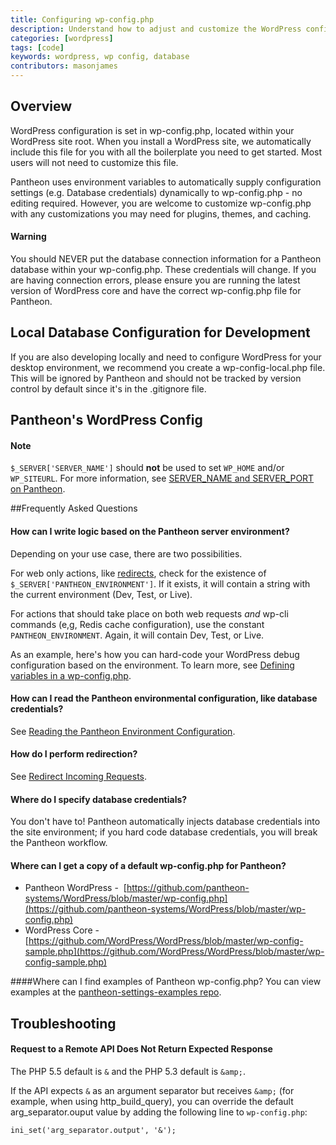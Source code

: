 ```yaml
---
title: Configuring wp-config.php
description: Understand how to adjust and customize the WordPress configuration file for your Pantheon WordPress site.
categories: [wordpress]
tags: [code]
keywords: wordpress, wp config, database
contributors: masonjames
---
```

## Overview

WordPress configuration is set in wp-config.php, located within your WordPress site root. When you install a WordPress site, we automatically include this file for you with all the boilerplate you need to get started. Most users will not need to customize this file.

Pantheon uses environment variables to automatically supply configuration settings (e.g. Database credentials) dynamically to wp-config.php - no editing required. However, you are welcome to customize wp-config.php with any customizations you may need for plugins, themes, and caching.

<div class="alert alert-danger" role="alert"><h4>Warning</h4>
You should NEVER put the database connection information for a Pantheon database within your wp-config.php. These credentials will change. If you are having connection errors, please ensure you are running the latest version of WordPress core and have the correct wp-config.php file for Pantheon.</div>

## Local Database Configuration for Development

If you are also developing locally and need to configure WordPress for your desktop environment, we recommend you create a wp-config-local.php file. This will be ignored by Pantheon and should not be tracked by version control by default since it's in the .gitignore file.

## Pantheon's WordPress Config

<script src="//gist-it.appspot.com/https://github.com/pantheon-systems/wordpress/blob/master/wp-config.php?footer=minimal"></script>
<div class="alert alert-info" role="alert">
<h4>Note</h4>
<code>$_SERVER['SERVER_NAME']</code> should <strong>not</strong> be used to set <code>WP_HOME</code> and/or <code>WP_SITEURL</code>. For more information, see <a href="/docs/server_name-and-server_port/">SERVER_NAME and SERVER_PORT on Pantheon</a>.</div>  

##Frequently Asked Questions

#### How can I write logic based on the Pantheon server environment?

Depending on your use case, there are two possibilities.

For web only actions, like [redirects](/docs/redirects), check for the existence of `$_SERVER['PANTHEON_ENVIRONMENT']`. If it exists, it will contain a string with the current environment (Dev, Test, or Live).

<script src="//gist-it.appspot.com/https://github.com/pantheon-systems/pantheon-settings-examples/blob/master/%24_SERVER-environment?footer=minimal"></script>

For actions that should take place on both web requests _and_ wp-cli commands (e,g, Redis cache configuration), use the constant ​`PANTHEON_ENVIRONMENT`. Again, it will contain Dev, Test, or Live.

<script src="//gist-it.appspot.com/https://github.com/pantheon-systems/pantheon-settings-examples/blob/master/web-cli-environment?footer=minimal"></script>

As an example, here's how you can hard-code your WordPress debug configuration based on the environment. To learn more, see [Defining variables in a wp-config.php](http://codex.wordpress.org/Editing_wp-config.php).

<script src="//gist-it.appspot.com/https://github.com/pantheon-systems/pantheon-settings-examples/blob/master/wordpress/wp-debug-expanded.wp-config.php?footer=minimal"></script>
#### How can I read the Pantheon environmental configuration, like database credentials?

See [Reading the Pantheon Environment Configuration](/docs/read-environment-config/).

#### How do I perform redirection?

See [Redirect Incoming Requests](/docs/redirects).

#### Where do I specify database credentials?

You don't have to! Pantheon automatically injects database credentials into the site environment; if you hard code database credentials, you will break the Pantheon workflow.

#### Where can I get a copy of a default wp-config.php for Pantheon?

- Pantheon WordPress -  [https://github.com/pantheon-systems/WordPress/blob/master/wp-config.php](https://github.com/pantheon-systems/WordPress/blob/master/wp-config.php)
- WordPress Core -   [https://github.com/WordPress/WordPress/blob/master/wp-config-sample.php](https://github.com/WordPress/WordPress/blob/master/wp-config-sample.php)

####Where can I find examples of Pantheon wp-config.php?
You can view examples at the [pantheon-settings-examples repo](https://github.com/pantheon-systems/pantheon-settings-examples/tree/master/wordpress).

## Troubleshooting
#### Request to a Remote API Does Not Return Expected Response

The PHP 5.5 default is `&` and the PHP 5.3 default is `&amp;`.

If the API expects `&` as an argument separator but receives `&amp;` (for example, when using http_build_query), you can override the default arg_separator.ouput value by adding the following line to `wp-config.php`:

```ini_set('arg_separator.output', '&');```

